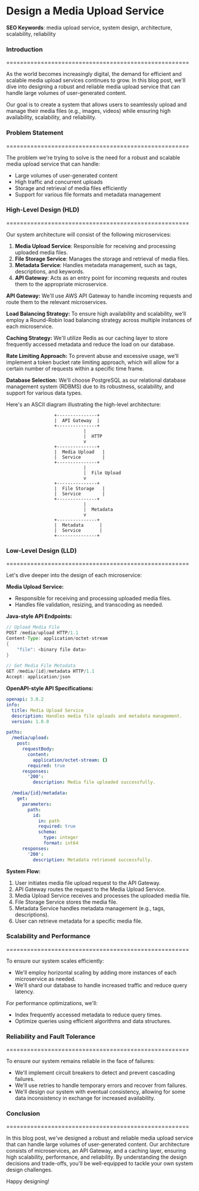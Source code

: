 **Design a Media Upload Service**
=====================================================

**SEO Keywords**: media upload service, system design, architecture, scalability, reliability

### Introduction
=====================================================

As the world becomes increasingly digital, the demand for efficient and scalable media upload services continues to grow. In this blog post, we'll dive into designing a robust and reliable media upload service that can handle large volumes of user-generated content.

Our goal is to create a system that allows users to seamlessly upload and manage their media files (e.g., images, videos) while ensuring high availability, scalability, and reliability.

### Problem Statement
=====================================================

The problem we're trying to solve is the need for a robust and scalable media upload service that can handle:

* Large volumes of user-generated content
* High traffic and concurrent uploads
* Storage and retrieval of media files efficiently
* Support for various file formats and metadata management

### High-Level Design (HLD)
=====================================================

Our system architecture will consist of the following microservices:

1. **Media Upload Service**: Responsible for receiving and processing uploaded media files.
2. **File Storage Service**: Manages the storage and retrieval of media files.
3. **Metadata Service**: Handles metadata management, such as tags, descriptions, and keywords.
4. **API Gateway**: Acts as an entry point for incoming requests and routes them to the appropriate microservice.

**API Gateway:**
We'll use AWS API Gateway to handle incoming requests and route them to the relevant microservices.

**Load Balancing Strategy:**
To ensure high availability and scalability, we'll employ a Round-Robin load balancing strategy across multiple instances of each microservice.

**Caching Strategy:**
We'll utilize Redis as our caching layer to store frequently accessed metadata and reduce the load on our database.

**Rate Limiting Approach:**
To prevent abuse and excessive usage, we'll implement a token bucket rate limiting approach, which will allow for a certain number of requests within a specific time frame.

**Database Selection:**
We'll choose PostgreSQL as our relational database management system (RDBMS) due to its robustness, scalability, and support for various data types.

Here's an ASCII diagram illustrating the high-level architecture:

```
                  +---------------+
                  |  API Gateway  |
                  +---------------+
                             |
                             |  HTTP
                             v
                  +---------------+
                  |  Media Upload   |
                  |  Service        |
                  +---------------+
                             |
                             |  File Upload
                             v
                  +---------------+
                  |  File Storage   |
                  |  Service        |
                  +---------------+
                             |
                             |  Metadata
                             v
                  +---------------+
                  |  Metadata      |
                  |  Service       |
                  +---------------+
```

### Low-Level Design (LLD)
=====================================================

Let's dive deeper into the design of each microservice:

**Media Upload Service:**

* Responsible for receiving and processing uploaded media files.
* Handles file validation, resizing, and transcoding as needed.

**Java-style API Endpoints:**
```java
// Upload Media File
POST /media/upload HTTP/1.1
Content-Type: application/octet-stream
{
    "file": <binary file data>
}

// Get Media File Metadata
GET /media/{id}/metadata HTTP/1.1
Accept: application/json
```

**OpenAPI-style API Specifications:**
```yaml
openapi: 3.0.2
info:
  title: Media Upload Service
  description: Handles media file uploads and metadata management.
  version: 1.0.0

paths:
  /media/upload:
    post:
      requestBody:
        content:
          application/octet-stream: {}
        required: true
      responses:
        '200':
          description: Media file uploaded successfully.

  /media/{id}/metadata:
    get:
      parameters:
        path:
          id:
            in: path
            required: true
            schema:
              type: integer
              format: int64
      responses:
        '200':
          description: Metadata retrieved successfully.
```

**System Flow:**

1. User initiates media file upload request to the API Gateway.
2. API Gateway routes the request to the Media Upload Service.
3. Media Upload Service receives and processes the uploaded media file.
4. File Storage Service stores the media file.
5. Metadata Service handles metadata management (e.g., tags, descriptions).
6. User can retrieve metadata for a specific media file.

### Scalability and Performance
=====================================================

To ensure our system scales efficiently:

* We'll employ horizontal scaling by adding more instances of each microservice as needed.
* We'll shard our database to handle increased traffic and reduce query latency.

For performance optimizations, we'll:

* Index frequently accessed metadata to reduce query times.
* Optimize queries using efficient algorithms and data structures.

### Reliability and Fault Tolerance
=====================================================

To ensure our system remains reliable in the face of failures:

* We'll implement circuit breakers to detect and prevent cascading failures.
* We'll use retries to handle temporary errors and recover from failures.
* We'll design our system with eventual consistency, allowing for some data inconsistency in exchange for increased availability.

### Conclusion
=====================================================

In this blog post, we've designed a robust and reliable media upload service that can handle large volumes of user-generated content. Our architecture consists of microservices, an API Gateway, and a caching layer, ensuring high scalability, performance, and reliability. By understanding the design decisions and trade-offs, you'll be well-equipped to tackle your own system design challenges.

Happy designing!